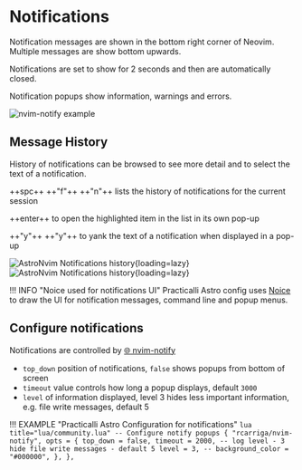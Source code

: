 # Notifications

Notification messages are shown in the bottom right corner of Neovim.  Multiple messages are show bottom upwards.

Notifications are set to show for 2 seconds and then are automatically closed.

Notification popups show information, warnings and errors.

![nvim-notify example](https://user-images.githubusercontent.com/24252670/130856848-e8289850-028f-4f49-82f1-5ea1b8912f5e.gif)


## Message History

History of notifications can be browsed to see more detail and to select the text of a notification.

++spc++ ++"f"++ ++"n"++ lists the history of notifications for the current session

++enter++ to open the highlighted item in the list in its own pop-up

++"y"++ ++"y"++ to yank the text of a notification when displayed in a pop-up

![AstroNvim Notifications history](https://github.com/practicalli/graphic-design/blob/live/editors/neovim/astronvim/astronvim-notifications-history-light.png?raw=true#only-light){loading=lazy}
![AstroNvim Notifications history](https://github.com/practicalli/graphic-design/blob/live/editors/neovim/astronvim/astronvim-notifications-history-dark.png?raw=true#only-dark){loading=lazy}


!!! INFO "Noice used for notifications UI"
    Practicalli Astro config uses [Noice](https://github.com/folke/noice.nvim) to draw the UI for notification messages, command line and popup menus.


## Configure notifications

Notifications are controlled by [:globe_with_meridians: nvim-notify](https://github.com/rcarriga/nvim-notify)

- `top_down` position of notifications, `false` shows popups from bottom of screen
- `timeout` value controls how long a popup displays, default `3000`
- `level` of information displayed, level 3 hides less important information, e.g. file write messages, default 5

!!! EXAMPLE "Practicalli Astro Configuration for notifications"
    ```lua title="lua/community.lua"
      -- Configure notify popups
      {
        "rcarriga/nvim-notify",
        opts = {
          top_down = false,
          timeout = 2000,
          -- log level - 3 hide file write messages - default 5
          level = 3,
          -- background_color = "#000000",
        },
      },
    ```
